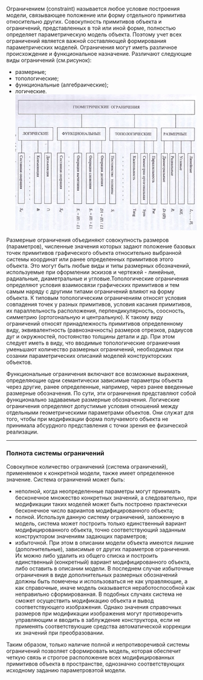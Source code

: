 Ограничением (constraint) называется любое условие построения модели, связывающее положение или форму отдельного примитива относительно других. Совокупность примитивов объекта и ограничений, представленных в той или иной форме, полностью определяет параметрическую модель объекта. Поэтому учет всех ограничений является важной составляющей формирования параметрических моделей. Ограничения могут иметь различное происхождение и функциональное назначение.
Различают следующие виды ограничений (см.рисунок):
- размерные;
- топологические;
- функциональные (алгебраические);
- логические.
![Классификация ограничений](../resources/imgs/53/Classification.JPG)

Размерные ограничения объединяют совокупность размеров (параметров), численные значения которых задают положение базовых точек примитивов графического объекта относительно выбранной системы координат или ранее определенных примитивов этого объекта. Это могут быть любые виды и типы размерных обозначений, используемые при оформлении эскизов и чертежей - линейные, радиальные, диаметральные и угловые.Топологические ограничения определяют условия взаимосвязи графических примитивов и тем самым наряду с другими типами ограничений влияют на форму объекта. К типовым топологическим ограничениям относят условия
совпадения точек у разных примитивов, условия касания примитивов, их параллельность расположения, перпендикулярность, соосность, симметрию (ортогональную и центральную). К такому виду ограничений относят принадлежность примитивов определенному виду, эквивалентность (равнозначность) размеров отрезков, радиусов дуг и окружностей, постоянство толщины детали и др. При этом следует иметь в виду, что вводимые топологические ограниечния уменьшают количество размерных ограничений, необходимых при созании параметрических описаний моделей конструкторских объектов.

Функциональные ограничения включают все возможные выражения, определяющие одни семантически зависимые параметры объекта через другие, ранее определенные, например, через ранее введенные размерные обозначения. По сути, эти ограничения представляют собой функционально задаваемые размерные обозначения. Логические ограничения определяют допустимые условия отношений между отдельными геометрическими параметрами объектов. Они служат для того, чтобы при модификации форма получаемого объекта не принимала абсурдного представления с точки зрения ее физической реализации.
***
### Полнота системы ограничений
Совокупное количество ограничений (система ограничений), применяемое к конкретной модели, также имеет определенное значение.
Система ограничений может быть: 
- неполной, когда неопределенные параметры могут принимать бесконечное множество конкретных значений, а следовательно, при модификации таких моделей может быть построено практически бесконечное число вариантов модифицированного объекта;
- полной. Используя данную систему ограничений, заложенную в модель,
система может построить только единственный вариант модифицированного объекта, точно соответствующий заданным конструктором значениям задающих параметров;
- избыточной. При этом в описании модели объекта имеются лишние (дополнительные), зависимые от других параметров ограничения. Их можно либо удалить из общего списка и построить единственный (конкретный) вариант модифицированного объекта, либо оставить в описании модели. В последнем случае избыточные ограничения в виде дополнительных размерных обозначений должны быть помечены и использоваться не как управляющие, а как справочные, иначе модель оказывается неработоспособной как неправильно сформированная. В подобных случаях система не сможет осуществить модификацию объекта и вывод соответствующего изображения. Однако значения справочных размеров при модификации изображения могут противоречить управляющим и вводить в заблуждение конструктора, если не применять соответствующие средства автоматической коррекции их значений при преобразовании.

Таким образом, только наличие полной и непротиворечивой системы ограничений позволяет сформировать модель, которая обеспечит четкую связь и строгое расположение всех модифицированных примитивов объекта в пространстве, однозначно соответствующих исходному заданию параметровэтой модели.
